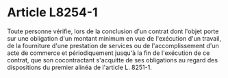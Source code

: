 # Article L8254-1

Toute personne vérifie, lors de la conclusion d'un contrat dont l'objet porte sur une obligation d'un montant minimum en vue de l'exécution d'un travail, de la fourniture d'une prestation de services ou de l'accomplissement d'un acte de commerce et périodiquement jusqu'à la fin de l'exécution de ce contrat, que son cocontractant s'acquitte de ses obligations au regard des dispositions du premier alinéa de l'article L. 8251-1.
